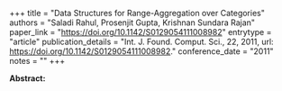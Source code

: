 +++
title = "Data Structures for Range-Aggregation over Categories"
authors = "Saladi Rahul, Prosenjit Gupta, Krishnan Sundara Rajan"
paper_link = "https://doi.org/10.1142/S0129054111008982"
entrytype = "article"
publication_details = "Int. J. Found. Comput. Sci., 22, 2011, url: <a href='https://doi.org/10.1142/S0129054111008982' target='_blank'>https://doi.org/10.1142/S0129054111008982</a>."
conference_date = "2011"
notes = ""
+++

<b>Abstract:</b>
